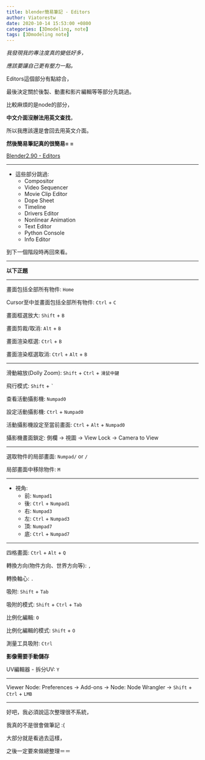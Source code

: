 ```yaml
---
title: blender簡易筆記 - Editors
author: Viatorestw
date: 2020-10-14 15:53:00 +0800
categories: [3Dmodeling, note]
tags: [3Dmodeling note]
---
```


*我發現我的專注度真的變低好多，*

*應該要讓自己更有壓力一點。*

Editors這個部分有點綜合，

最後決定關於後製、動畫和影片編輯等等部分先跳過。

比較麻煩的是node的部分，

**中文介面沒辦法用英文查找**，

所以我應該還是會回去用英文介面。

**然後簡易筆記真的很簡易= =**

[Blender2.90 - Editors](https://docs.blender.org/manual/en/2.90/editors/index.html)

---

- 這些部分跳過:
	- Compositor
	- Video Sequencer
	- Movie Clip Editor
	- Dope Sheet
	- Timeline
	- Drivers Editor
	- Nonlinear Animation
	- Text Editor
	- Python Console
	- Info Editor

到下一個階段時再回來看。

---

**以下正題**

---

畫面包括全部所有物件: `Home`

Cursor至中並畫面包括全部所有物件: `Ctrl` + `C`

畫面框選放大: `Shift` + `B`

畫面剪裁/取消: `Alt` + `B`

畫面渲染框選: `Ctrl` + `B`

畫面渲染框選取消: `Ctrl` + `Alt` + `B`

---

滑動縮放(Dolly Zoom): `Shift` + `Ctrl` + `滑鼠中鍵`

飛行模式: `Shift` + `` ` ``

查看活動攝影機: `Numpad0`

設定活動攝影機: `Ctrl` + `Numpad0`

活動攝影機設定至當前畫面: `Ctrl` + `Alt` + `Numpad0`

攝影機畫面鎖定: 側欄 -> 視圖 -> View Lock -> Camera to View

---

選取物件的局部畫面: `Numpad/` or `/`

局部畫面中移除物件: `M`

---

- 視角:
	- 前: `Numpad1`
	- 後: `Ctrl` + `Numpad1`
	- 右: `Numpad3`
	- 左: `Ctrl` + `Numpad3`
	- 頂: `Numpad7`
	- 底: `Ctrl` + `Numpad7`

---

四格畫面: `Ctrl` + `Alt` + `Q`

轉換方向(物件方向、世界方向等): `,`

轉換軸心: `.`

吸附: `Shift` + `Tab`

吸附的模式: `Shift` + `Ctrl` + `Tab`

比例化編輯: `O`

比例化編輯的模式: `Shift` + `O`

測量工具吸附: `Ctrl`

**影像需要手動儲存**

UV編輯器 - 拆分UV: `Y`

---

Viewer Node: Preferences -> Add-ons -> Node: Node Wrangler -> `Shift` + `Ctrl` + `LMB`

---

好吧，我必須說這次整理很不系統，

我真的不是很會做筆記 :(

大部分就是看過去這樣，

之後一定要來做總整理＝＝

